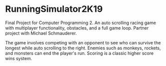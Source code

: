 # RunningSimulator2K19
Final Project for Computer Programming 2. An auto scrolling racing game with multiplayer functionality, obstacles, and a full game loop. Partner project with Michael Schmauderer.

The game involves competing with an opponent to see who can survive the longest while auto scrolling to the right. Enemies such as monkeys, rockets, and monsters can end the player's run. Scoring is a classic higher score wins system.
